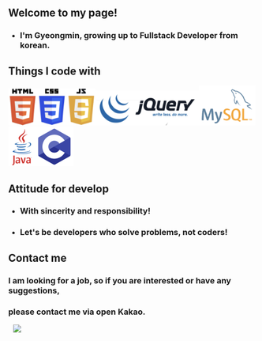 
## Welcome to my page!
- ### I'm Gyeongmin, growing up to Fullstack Developer from korean.

## Things I code with

<img src="https://github.com/MinAstell/images/blob/master/skill1.png"><img src="https://github.com/MinAstell/images/blob/master/skill2.png"><img src="https://github.com/MinAstell/images/blob/master/skill3.png"><img src="https://github.com/MinAstell/images/blob/master/skill4.png"><img src="https://github.com/MinAstell/images/blob/master/skill5.png">

## Attitude for develop
- ### With sincerity and responsibility!
- ### Let's be developers who solve problems, not coders!

## Contact me 
### I am looking for a job, so if you are interested or have any suggestions,
### please contact me via open Kakao.
<a href="https://open.kakao.com/o/sFEtDgue">
    <img 
        src="http://img.shields.io/badge/-kakaotalk-41454A?style=flat-square&logo=kakaotalk&link=https://open.kakao.com/o/sFEtDgue/"
        style="height : auto; width : 124px; margin-left : 10px; margin-right : 10px;"/>
</a>
